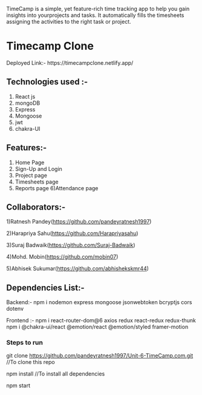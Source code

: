 TimeCamp is a simple, yet feature-rich time tracking app to help you gain insights into yourprojects and tasks. It automatically fills the timesheets assigning the activities to the right task or project.

<h1>Timecamp Clone</h1>

<p>Deployed Link:- https://timecampclone.netlify.app/ </p>


## Technologies used :-
1) React js
2) mongoDB
3) Express
4) Mongoose
5) jwt
6) chakra-UI


## Features:-
1) Home Page
2) Sign-Up and Login
3) Project page
4) Timesheets page
5) Reports page
6)Attendance page



## Collaborators:-
1)Ratnesh Pandey(https://github.com/pandeyratnesh1997)

2)Harapriya Sahu(https://github.com/Harapriyasahu)

3)Suraj Badwaik(https://github.com/Suraj-Badwaik)

4)Mohd. Mobin(https://github.com/mobin07)

5)Abhisek Sukumar(https://github.com/abhishekskmr44)
 
## Dependencies List:-
Backend:- npm i nodemon express mongoose jsonwebtoken bcryptjs cors dotenv

Frontend :- npm i react-router-dom@6 axios redux react-redux redux-thunk
            npm i @chakra-ui/react @emotion/react @emotion/styled framer-motion


### Steps to run
git clone https://github.com/pandeyratnesh1997/Unit-6-TimeCamp.com.git  //To clone this repo

npm install    //To install all dependencies

npm start

